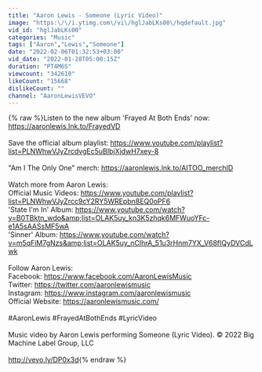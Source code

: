 ```yaml
---
title: "Aaron Lewis - Someone (Lyric Video)"
image: "https:\/\/i.ytimg.com\/vi\/hglJabLKs00\/hqdefault.jpg"
vid_id: "hglJabLKs00"
categories: "Music"
tags: ["Aaron","Lewis","Someone"]
date: "2022-02-06T01:32:53+03:00"
vid_date: "2022-01-28T05:00:15Z"
duration: "PT4M6S"
viewcount: "342610"
likeCount: "15668"
dislikeCount: ""
channel: "AaronLewisVEVO"
---
```

{% raw %}Listen to the new album 'Frayed At Both Ends' now: <a rel="nofollow" target="blank" href="https://aaronlewis.lnk.to/FrayedVD">https://aaronlewis.lnk.to/FrayedVD</a><br /><br />Save the official album playlist: <a rel="nofollow" target="blank" href="https://www.youtube.com/playlist?list=PLNWhwVJyZrcdvgEc5uBIbjXjdwH7xey-8">https://www.youtube.com/playlist?list=PLNWhwVJyZrcdvgEc5uBIbjXjdwH7xey-8</a><br /><br />&quot;Am I The Only One&quot; merch: <a rel="nofollow" target="blank" href="https://aaronlewis.lnk.to/AITOO_merchID">https://aaronlewis.lnk.to/AITOO_merchID</a><br /><br />Watch more from Aaron Lewis: <br />Official Music Videos: <a rel="nofollow" target="blank" href="https://www.youtube.com/playlist?list=PLNWhwVJyZrcc9cY2RY5WREpbn8EQ0oPF6">https://www.youtube.com/playlist?list=PLNWhwVJyZrcc9cY2RY5WREpbn8EQ0oPF6</a><br />'State I'm In' Album: <a rel="nofollow" target="blank" href="https://www.youtube.com/watch?v=B0TBktn_wdo&amp;list=OLAK5uy_kn3K5zhqk6MFWuoYFc-e1A5sAASsMF5wA">https://www.youtube.com/watch?v=B0TBktn_wdo&amp;list=OLAK5uy_kn3K5zhqk6MFWuoYFc-e1A5sAASsMF5wA</a><br />'Sinner' Album: <a rel="nofollow" target="blank" href="https://www.youtube.com/watch?v=m5qFiM7gNzs&amp;list=OLAK5uy_nClhrA_51u3rHnm7YX_V68fIQyDVCdLwk">https://www.youtube.com/watch?v=m5qFiM7gNzs&amp;list=OLAK5uy_nClhrA_51u3rHnm7YX_V68fIQyDVCdLwk</a><br /><br />Follow Aaron Lewis: <br />Facebook: <a rel="nofollow" target="blank" href="https://www.facebook.com/AaronLewisMusic">https://www.facebook.com/AaronLewisMusic</a><br />Twitter: <a rel="nofollow" target="blank" href="https://twitter.com/aaronlewismusic">https://twitter.com/aaronlewismusic</a><br />Instagram: <a rel="nofollow" target="blank" href="https://www.instagram.com/aaronlewismusic">https://www.instagram.com/aaronlewismusic</a><br />Official Website: <a rel="nofollow" target="blank" href="https://aaronlewismusic.com/">https://aaronlewismusic.com/</a><br /><br />#AaronLewis #FrayedAtBothEnds #LyricVideo<br /><br />Music video by Aaron Lewis performing Someone (Lyric Video). © 2022 Big Machine Label Group, LLC<br /><br /><a rel="nofollow" target="blank" href="http://vevo.ly/DP0x3d">http://vevo.ly/DP0x3d</a>{% endraw %}

